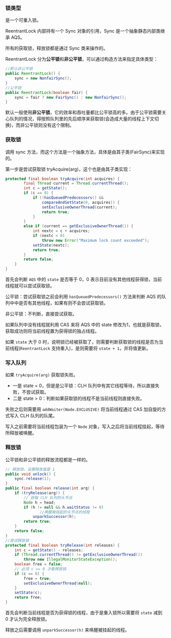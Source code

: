 ### 锁类型

是一个可重入锁。

ReentrantLock 内部持有一个 Sync 对象的引用，Sync 是一个抽象静态内部类继承 AQS。

所有的获取锁，释放锁都是通过 Sync 类来操作的。

ReentrantLock 分为**公平锁**和**非公平锁**，可以通过构造方法来指定具体类型：

```java
//默认非公平锁
public ReentrantLock() {
    sync = new NonfairSync();
}
//公平锁
public ReentrantLock(boolean fair) {
    sync = fair ? new FairSync() : new NonfairSync();
}
```

默认一般使用**非公平锁**，它的效率和吞吐量都比公平锁高的多。由于公平锁需要关心队列的情况，得按照队列里的先后顺序来获取锁(会造成大量的线程上下文切换)，而非公平锁则没有这个限制。



### 获取锁

调用 sync 方法，而这个方法是一个抽象方法，具体是由其子类(FairSync)来实现的。

第一步是尝试获取锁 tryAcquire(arg)，这个也是由其子类实现：

```java
protected final boolean tryAcquire(int acquires) {
        final Thread current = Thread.currentThread();
        int c = getState();
        if (c == 0) {
            if (!hasQueuedPredecessors() &&
                compareAndSetState(0, acquires)) {
                setExclusiveOwnerThread(current);
                return true;
            }
        }
        else if (current == getExclusiveOwnerThread()) {
            int nextc = c + acquires;
            if (nextc < 0)
                throw new Error("Maximum lock count exceeded");
            setState(nextc);
            return true;
        }
        return false;
    }
}
```



首先会判断 `AQS` 中的 `state` 是否等于 0，0 表示目前没有其他线程获得锁，当前线程就可以尝试获取锁。

公平锁：尝试获取锁之前会利用 `hasQueuedPredecessors()` 方法来判断 AQS 的队列中中是否有其他线程，如果有则不会尝试获取锁。

非公平锁：不判断，直接尝试获取。

如果队列中没有线程就利用 CAS 来将 AQS 中的 state 修改为1，也就是获取锁，获取成功则将当前线程置为获得锁的独占线程。

如果 `state` 大于 0 时，说明锁已经被获取了，则需要判断获取锁的线程是否为当前线程(`ReentrantLock` 支持重入)，是则需要将 `state + 1`，并将值更新。



### 写入队列

如果 `tryAcquire(arg)` 获取锁失败。

* 一是 state = 0，但是是公平锁：CLH 队列中有其它线程等待，所以直接失败，不尝试获取。
* 二是 state > 0：判断如果获取锁的线程不是当前线程则直接失败。

失败之后则需要用 `addWaiter(Node.EXCLUSIVE)` 将当前线程通过 CAS 加自旋的方式写入 CLH 队列的队尾。

写入之前需要将当前线程包装为一个 `Node` 对象，写入之后将当前线程挂起，等待所释放被唤醒。



### 释放锁

公平锁和非公平锁的释放流程都是一样的。

```java
// 释放锁，设置释放值是 1
public void unlock() {
    sync.release(1);
}
public final boolean release(int arg) {
    if (tryRelease(arg)) {
      	// 获取 CLH 队列的头节点
        Node h = head;
        if (h != null && h.waitStatus != 0)
        	   //唤醒被挂起的头节点的线程
            unparkSuccessor(h);
        return true;
    }
    return false;
}
//尝试释放锁
protected final boolean tryRelease(int releases) {
    int c = getState() - releases;
    if (Thread.currentThread() != getExclusiveOwnerThread())
        throw new IllegalMonitorStateException();
    boolean free = false;
  	// 必须 c == 0 才能释放锁	
    if (c == 0) {
        free = true;
        setExclusiveOwnerThread(null);
    }
    setState(c);
    return free;
}
```

首先会判断当前线程是否为获得锁的线程，由于是重入锁所以需要将 `state` 减到 0 才认为完全释放锁。

释放之后需要调用 `unparkSuccessor(h)` 来唤醒被挂起的线程。

